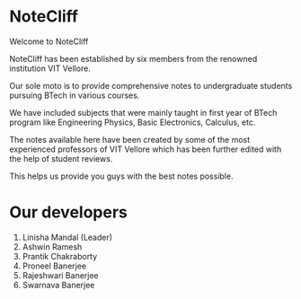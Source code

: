 # NoteCliff
Welcome to NoteCliff

NoteCliff has been established by six members from the renowned institution VIT Vellore.

Our sole moto is to provide comprehensive notes to undergraduate students pursuing BTech in various courses.

We have included subjects that were mainly taught in first year of BTech program like Engineering Physics, Basic Electronics, Calculus, etc.

The notes available here have been created by some of the most experienced professors of VIT Vellore which has been further edited with the help of student reviews.

This helps us provide you guys with the best notes possible.

# Our developers
1. Linisha Mandal (Leader)
2. Ashwin Ramesh
3. Prantik Chakraborty
4. Proneel Banerjee
5. Rajeshwari Banerjee
6. Swarnava Banerjee
